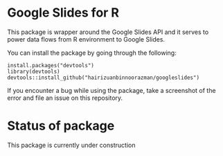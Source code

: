 # Google Slides for R

This package is wrapper around the Google Slides API and it serves to power data flows from R environment to Google Slides.

You can install the package by going through the following:

```
install.packages("devtools")
library(devtools)
devtools::install_github("hairizuanbinnoorazman/googleslides")
```

If you encounter a bug while using the package, take a screenshot of the error and file an issue on this repository.

# Status of package

This package is currently under construction
